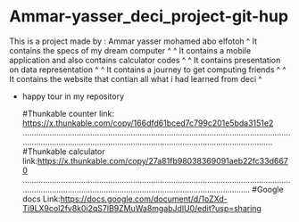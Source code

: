 # Ammar-yasser_deci_project-git-hup

  This is a project made by : Ammar yasser mohamed abo elfotoh
^ It contains the specs of my dream computer ^       ^ It contains a mobile application and also contains calculator codes ^
^ It contains presentation on data representation ^       ^ It contains a journey to get computing friends ^
                          ^ It contains the website that contian all what i had learned from deci ^
                          
  * happy tour in my repository 


     #Thunkable counter link: https://x.thunkable.com/copy/166dfd61bced7c799c201e5bda3151e2
     ......................................................................................................................................................................................................................................
     #Thunkable calculator link:https://x.thunkable.com/copy/27a81fb98038369091aeb22fc33d6670
     ............................................................................................................................................................................................................................
     #Google docs Link:https://docs.google.com/document/d/1oZXd-Ti9LX9col2fv8k0i2qS7lB9ZMuWa8mgabJdlU0/edit?usp=sharing
